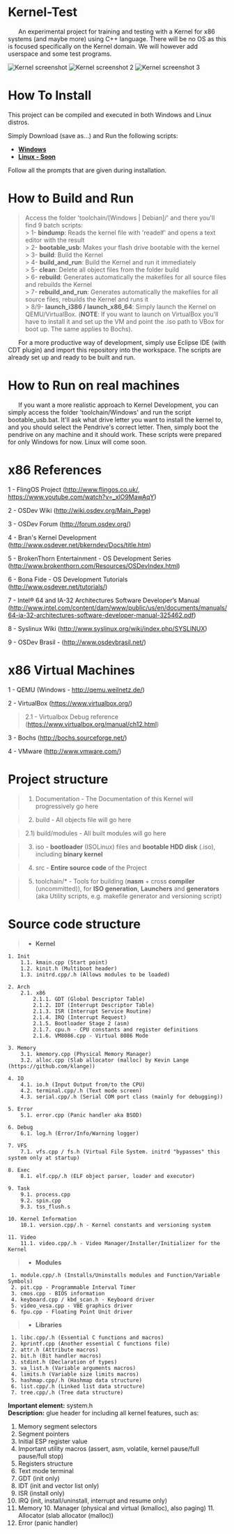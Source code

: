 # Kernel-Test
&nbsp;&nbsp;&nbsp;&nbsp;&nbsp;&nbsp;An experimental project for training and testing with a Kernel for x86 systems (and maybe more) using C++ language. There will be no OS as this is focused specifically on the Kernel domain. We will however add userspace and some test programs.

![Kernel screenshot](http://i.imgur.com/UNDVGDN.png)
![Kernel screenshot 2](http://i.imgur.com/PQ29Gcw.png)
![Kernel screenshot 3](http://i.imgur.com/FxDpD1g.png)

# How To Install
This project can be compiled and executed in both Windows and Linux distros.

Simply Download (save as...) and Run the following scripts:
* [**Windows**](https://raw.githubusercontent.com/miguelangelo78/Kernel-Test/master/toolchain/Windows/kerneldev_toolkit_downloader.bat)
* [**Linux - Soon**](#)

Follow all the prompts that are given during installation.

# How to Build and Run

> Access the folder 'toolchain/[Windows | Debian]/' and there you'll find 9 batch scripts:  
	> 1- **bindump**: Reads the kernel file with 'readelf' and opens a text editor with the result  
	> 2- **bootable_usb**: Makes your flash drive bootable with the kernel  
	> 3- **build**: Build the Kernel  
	> 4- **build_and_run**: Build the Kernel and run it immediately  
	> 5- **clean**: Delete all object files from the folder build  
	> 6- **rebuild**: Generates automatically the makefiles for all source files and rebuilds the Kernel  
	> 7- **rebuild_and_run**: Generates automatically the makefiles for all source files, rebuilds the Kernel and runs it  
	> 8/9- **launch_i386 / launch_x86_64**: Simply launch the Kernel on QEMU/VirtualBox. (**NOTE**: If you want to launch on VirtualBox you'll have to install it and set up the VM and point the .iso path to VBox for boot up. The same applies to Bochs).  

&nbsp;&nbsp;&nbsp;&nbsp;&nbsp;&nbsp;For a more productive way of development, simply use Eclipse IDE (with CDT plugin) and import this repository into the workspace. The scripts are already set up and ready to be built and run.

# How to Run on real machines
&nbsp;&nbsp;&nbsp;&nbsp;&nbsp;&nbsp;If you want a more realistic approach to Kernel Development, you can simply access the folder 'toolchain/Windows' and run the script bootable_usb.bat. It'll ask what drive letter you want to install the kernel to, and you should select the Pendrive's correct letter. Then, simply boot the pendrive on any machine and it should work.
These scripts were prepared for only Windows for now. Linux will come soon.

# x86 References
1 - FlingOS Project (http://www.flingos.co.uk/, https://www.youtube.com/watch?v=_xlO9MawAqY)

2 - OSDev Wiki (http://wiki.osdev.org/Main_Page)

3 - OSDev Forum (http://forum.osdev.org/)

4 - Bran's Kernel Development (http://www.osdever.net/bkerndev/Docs/title.htm)

5 - BrokenThorn Entertainment - OS Development Series (http://www.brokenthorn.com/Resources/OSDevIndex.html)

6 - Bona Fide - OS Development Tutorials (http://www.osdever.net/tutorials/)

7 - Intel® 64 and IA-32 Architectures Software Developer’s Manual (http://www.intel.com/content/dam/www/public/us/en/documents/manuals/64-ia-32-architectures-software-developer-manual-325462.pdf)

8 - Syslinux Wiki (http://www.syslinux.org/wiki/index.php/SYSLINUX)

9 - OSDev Brasil - (http://www.osdevbrasil.net/)

# x86 Virtual Machines

1 - QEMU (Windows - http://qemu.weilnetz.de/)

2 - VirtualBox (https://www.virtualbox.org/)

> 2.1 - Virtualbox Debug reference (https://www.virtualbox.org/manual/ch12.html)

3 - Bochs (http://bochs.sourceforge.net/)

4 - VMware (http://www.vmware.com/)

# Project structure
>1) Documentation - The Documentation of this Kernel will progressively go here

>2) build - All objects file will go here

>2.1) build/modules - All built modules will go here

>3) iso - **bootloader** (ISOLinux) files and **bootable HDD disk** (.iso), including **binary kernel**
	
>4) src - **Entire source code** of the Project
	
>5) toolchain/* - Tools for building (**nasm** + cross **compiler** (uncommitted)), for **ISO generation**, **Launchers** and **generators** (aka Utility scripts, e.g. makefile generator and versioning script)

# Source code structure


> - **Kernel**

	1. Init  
		1.1. kmain.cpp (Start point)  
		1.2. kinit.h (Multiboot header)  
		1.3. initrd.cpp/.h (Allows modules to be loaded)  

	2. Arch
		2.1. x86
			2.1.1. GDT (Global Descriptor Table)  
			2.1.2. IDT (Interrupt Descriptor Table)  
			2.1.3. ISR (Interrupt Service Routine)  
			2.1.4. IRQ (Interrupt Request)  
			2.1.5. Bootloader Stage 2 (asm)  
			2.1.7. cpu.h - CPU constants and register definitions  
			2.1.6. VM8086.cpp - Virtual 8086 Mode  

	3. Memory
		3.1. kmemory.cpp (Physical Memory Manager)
		3.2. alloc.cpp (Slab allocator (malloc) by Kevin Lange (https://github.com/klange))

	4. IO
		4.1. io.h (Input Output from/to the CPU)
		4.2. terminal.cpp/.h (Text mode screen)
		4.3. serial.cpp/.h (Serial COM port class (mainly for debugging))
		 
	5. Error
		5.1. error.cpp (Panic handler aka BSOD)
	
	6. Debug
		6.1. log.h (Error/Info/Warning logger)
	
	7. VFS
		7.1. vfs.cpp / fs.h (Virtual File System. initrd "bypasses" this system only at startup)
		  
	8. Exec
	 	8.1. elf.cpp/.h (ELF object parser, loader and executor)

	9. Task
		9.1. process.cpp
		9.2. spin.cpp
		9.3. tss_flush.s

	10. Kernel Information
		10.1. version.cpp/.h - Kernel constants and versioning system

	11. Video
		11.1. video.cpp/.h - Video Manager/Installer/Initializer for the Kernel

> - **Modules**

	 1. module.cpp/.h (Installs/Uninstalls modules and Function/Variable Symbols)
	 2. pit.cpp - Programmable Interval Timer
	 3. cmos.cpp - BIOS information
	 4. keyboard.cpp / kbd_scan.h - Keyboard driver
	 5. video_vesa.cpp - VBE graphics driver
	 6. fpu.cpp - Floating Point Unit driver
	 
> - **Libraries**

	 1. libc.cpp/.h (Essential C functions and macros)
	 2. kprintf.cpp (Another essential C functions file)
	 2. attr.h (Attribute macros)
	 2. bit.h (Bit handler macros)
	 3. stdint.h (Declaration of types)
	 3. va_list.h (Variable arguments macros)
	 4. limits.h (Variable size limits macros)
	 5. hashmap.cpp/.h (Hashmap data structure)
	 6. list.cpp/.h (Linked list data structure)
	 7. tree.cpp/.h (Tree data structure)

**Important element:** system.h  
**Description:** glue header for including all kernel features, such as:

 1. Memory segment selectors
 2. Segment pointers
 3. Initial ESP register value
 4. Important utility macros (assert, asm, volatile, kernel pause/full pause/full stop)
 5. Registers structure
 5. Text mode terminal
 7. GDT (init only)
 7. IDT (init and vector list only)
 8. ISR (install only)
 8. IRQ (init, install/uninstall, interrupt and resume only)
 9. Memory
	 10. Manager (physical and virtual (kmalloc), also paging)
	 11. Allocator (slab allocator (malloc))
 12. Error (panic handler)
